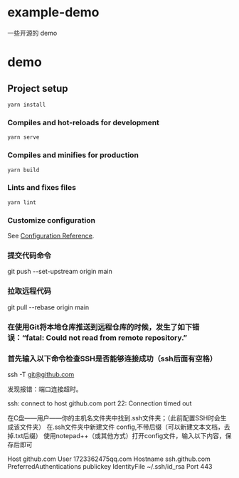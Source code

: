 # example-demo

一些开源的 demo

# demo

## Project setup

```
yarn install
```

### Compiles and hot-reloads for development

```
yarn serve
```

### Compiles and minifies for production

```
yarn build
```

### Lints and fixes files

```
yarn lint
```

### Customize configuration

See [Configuration Reference](https://cli.vuejs.org/config/).

### 提交代码命令

git push --set-upstream origin main

### 拉取远程代码

git pull --rebase origin main


### 在使用Git将本地仓库推送到远程仓库的时候，发生了如下错误：“fatal: Could not read from remote repository.”

### 首先输入以下命令检查SSH是否能够连接成功（ssh后面有空格）

ssh -T git@github.com

发现报错：端口连接超时。

ssh: connect to host github.com port 22: Connection timed out

在C盘——用户——你的主机名文件夹中找到.ssh文件夹；（此前配置SSH时会生成该文件夹）
在.ssh文件夹中新建文件 config,不带后缀（可以新建文本文档，去掉.txt后缀）
使用notepad++（或其他方式）打开config文件，输入以下内容，保存后即可

Host github.com
User 1723362475qq.com
Hostname ssh.github.com
PreferredAuthentications publickey
IdentityFile ~/.ssh/id_rsa
Port 443